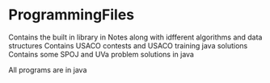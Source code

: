 # ProgrammingFiles

Contains the built in library in Notes along with idfferent algorithms and data structures 
Contains USACO contests and USACO training java solutions 
Contains some SPOJ and UVa problem solutions in java 


All programs are in java

